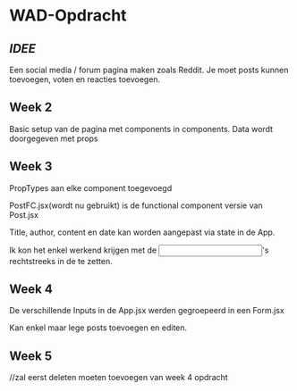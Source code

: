 # WAD-Opdracht

*IDEE*
-------

Een social media / forum pagina maken zoals Reddit. Je moet posts kunnen toevoegen, voten en reacties toevoegen.


Week 2
--------

Basic setup van de pagina met components in components. Data wordt doorgegeven met props


Week 3
--------

PropTypes aan elke component toegevoegd

PostFC.jsx(wordt nu gebruikt) is de functional component versie van Post.jsx 

Title, author, content en date kan worden aangepast via state in de App.

Ik kon het enkel werkend krijgen met de <Input />'s rechtstreeks in de <App> te zetten. 


Week 4
--------

De verschillende Inputs in de App.jsx werden gegroepeerd in een Form.jsx

Kan enkel maar lege posts toevoegen en editen.


Week 5
--------

//zal eerst deleten moeten toevoegen van week 4 opdracht 